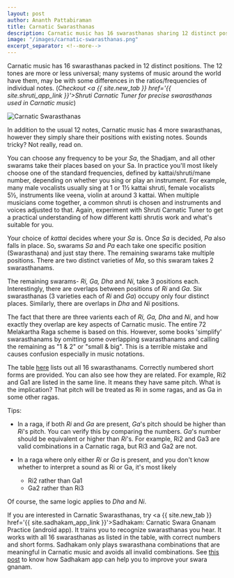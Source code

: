 ```yaml
---
layout: post
author: Ananth Pattabiraman
title: Carnatic Swarasthanas
description: Carnatic music has 16 swarasthanas sharing 12 distinct positions. This article describes their relationship.
image: "/images/carnatic-swarasthanas.png"
excerpt_separator: <!--more-->
---
```


<script type="application/ld+json">
{
  "@context": "http://schema.org/",
  "@type": "ImageObject",
  "author": "Ananth Pattabiraman",
  "ContentUrl": "{{ page.image | absolute_url }}",
  "InLanguage": "English",
  "name": "List of Carnatic Swarasthanas"
}
</script>

Carnatic music has 16 swarasthanas packed in 12 distinct positions. The 12 tones are more or less universal; many systems of music around the world have them, may be with some differences in the ratios/frequencies of individual notes. (*Checkout <a {{ site.new_tab }} href='{{ site.shruti_app_link }}'>Shruti Carnatic Tuner</a> for precise swarasthanas used in Carnatic music*)

<img id="table" class="img-fluid center-block" alt="Carnatic Swarasthanas" src="{{ page.image }}" />

In addition to the usual 12 notes, Carnatic music has 4 more swarasthanas, however they simply share their positions with existing notes. Sounds tricky? Not really, read on.
<!--more-->

You can choose any frequency to be your *Sa*, the Shadjam, and all other swarams take their places based on your Sa. In practice you'll most likely choose one of the standard frequencies, defined by kattai/shruti/mane number, depending on whether you sing or play an instrument. For example, many male vocalists usually sing at 1 or 1½ kattai shruti, female vocalists 5½, instruments like veena, violin at around 3 kattai. When multiple musicians come together, a common shruti is chosen and instruments and voices adjusted to that. Again, experiment with Shruti Carnatic Tuner to get a practical understanding of how different katti shrutis work and what's suitable for you.

Your choice of *kattai* decides where your *Sa* is. Once *Sa* is decided, *Pa* also falls in place. So, swarams *Sa* and *Pa* each take one specific position (Swarasthana) and just stay there. The remaining swarams take multiple positions. There are two distinct varieties of *Ma*, so this swaram takes 2 swarasthanams.

The remaining swarams- *Ri, Ga, Dha* and *Ni*, take 3 positions each. Interestingly, there are overlaps between positions of *Ri* and *Ga*. Six swarasthanas (3 varieties each of *Ri* and *Ga*) occupy only four distinct places. Similarly, there are overlaps in *Dha* and *Ni* positions.

The fact that there are three varients each of *Ri, Ga, Dha* and *Ni*, and how exactly they overlap are key aspects of Carnatic music.  The entire 72 Melakartha Raga scheme is based on this. However, some books 'simplify' swarasthanams by omitting some overlapping swarasthanams and calling the remaining as "1 & 2" or "small & big". This is a terrible mistake and causes confusion especially in music notations.

The table [here](#table) lists out all 16 swarasthanams. Correctly numbered short forms are provided. You can also see how they are related. For example, Ri2 and Ga1 are listed in the same line. It means they have same pitch. What is the implication? That pitch will be treated as Ri in some ragas, and as Ga in some other ragas.

Tips:

* In a raga, if both *Ri* and *Ga* are present, *Ga*'s pitch should be higher than *Ri*'s pitch. You can verify this by comparing the numbers. *Ga*'s number should be equivalent or higher than *Ri*'s. For example, Ri2 and Ga3 are valid combinations in a Carnatic raga, but Ri3 and Ga2 are not.

* In a raga where only either *Ri* or *Ga* is present, and you don't know whether to interpret a sound as Ri or Ga, it's most likely
    * Ri2 rather than Ga1
    * Ga2 rather than Ri3

Of course, the same logic applies to *Dha* and *Ni*.

If you are interested in Carnatic Swarasthanas, try <a {{ site.new_tab }} href='{{ site.sadhakam_app_link }}'>Sadhakam: Carnatic Swara Gnanam Practice</a> (android app). It trains you to recognize swarasthanas you hear. It works with all 16 swarasthanas as listed in the table, with correct numbers and short forms. Sadhakam only plays swarasthana combinations that are meaningful in Carnatic music and avoids all invalid combinations. See <a href='{{ site.base_url }}{% post_url /blog/2017-07-13-sadhakam-building-up-swara-gnanam %}'>this post</a> to know how Sadhakam app can help you to improve your swara gnanam.
